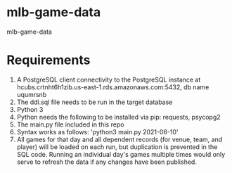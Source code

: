 # mlb-game-data
mlb-game-data

Requirements
==============
1. A PostgreSQL client connectivity to the PostgreSQL instance at hcubs.crtnht6h1zib.us-east-1.rds.amazonaws.com:5432, db name uqumrsnb
2. The ddl.sql file needs to be run in the target database
3. Python 3
4. Python needs the following to be installed via pip: requests, psycopg2
5. The main.py file included in this repo
6. Syntax works as follows: 'python3 main.py 2021-06-10'
7. All games for that day and all dependent records (for venue, team, and player) will be loaded on each run, but duplication is prevented in the SQL code. Running an individual day's games multiple times would only serve to refresh the data if any changes have been published.
